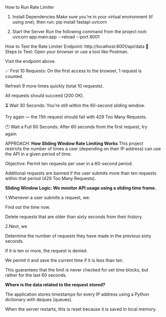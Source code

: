  How to Run Rate Limiter
 1. Install Dependencies
Make sure you're in your virtual environment (if using one), then run:
pip install fastapi uvicorn

 2. Start the Server
Run the following command from the project root:
uvicorn app.main:app --reload --port 8001

 How to Test the Rate Limiter
Endpoint:
http://localhost:8001/api/data
🧾 Steps to Test:
Open your browser or use a tool like Postman.

Visit the endpoint above.

✅ First 10 Requests:
On the first access to the browser, 1 request is counted.

Refresh 9 more times quickly (total 10 requests).

All requests should succeed (200 OK).

⏳ Wait 30 Seconds:
You're still within the 60-second sliding window.

Try again — the 11th request should fail with 429 Too Many Requests.

🕐 Wait a Full 60 Seconds:
After 60 seconds from the first request, try again.



APPROACH: 
 **How Sliding Window Rate Limiting Works**
 This project restricts the number of times a user (depending on their IP address) can use the API in a given period of time.

 Objective: Permit ten requests per user in a 60-second period.

 Additional requests are banned if the user submits more than ten requests within that period (429 Too Many Requests).

**Sliding Window Logic: We monitor API usage using a sliding time frame.**

 1.Whenever a user submits a request, we:

  Find out the time now.

   Delete requests that are older than sixty seconds from their history.

 2.Next, we

   Determine the number of requests they have made in the previous sixty seconds.

   If it is ten or more, the request is denied.

   We permit it and save the current time if it is less than ten.

   This guarantees that the limit is never checked for set time blocks, but rather for the last 60 seconds.

 **Where is the data related to the request stored?**
 
 The application stores timestamps for every IP address using a Python dictionary with deques (queues).

 When the server restarts, this is reset because it is saved in local memory.
